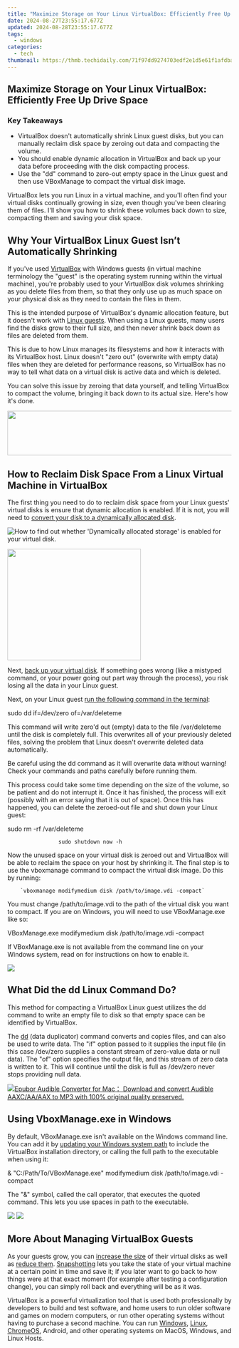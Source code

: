 ```yaml
---
title: "Maximize Storage on Your Linux VirtualBox: Efficiently Free Up Drive Space"
date: 2024-08-27T23:55:17.677Z
updated: 2024-08-28T23:55:17.677Z
tags:
  - windows
categories:
  - tech
thumbnail: https://thmb.techidaily.com/71f97dd9274703edf2e1d5e61f1afdbaca75ab6c6c70ddf26d28f8e813f8a89f.jpg
---
```


## Maximize Storage on Your Linux VirtualBox: Efficiently Free Up Drive Space

### Key Takeaways

* VirtualBox doesn't automatically shrink Linux guest disks, but you can manually reclaim disk space by zeroing out data and compacting the volume.
* You should enable dynamic allocation in VirtualBox and back up your data before proceeding with the disk compacting process.
* Use the "dd" command to zero-out empty space in the Linux guest and then use VBoxManage to compact the virtual disk image.

 VirtualBox lets you run Linux in a virtual machine, and you'll often find your virtual disks continually growing in size, even though you've been clearing them of files. I'll show you how to shrink these volumes back down to size, compacting them and saving your disk space.

##  Why Your VirtualBox Linux Guest Isn’t Automatically Shrinking

 If you've used [VirtualBox](https://remote-screen-capture.techidaily.com/updated-2024-approved-little-gamers-treasure-trove-of-joy/) with Windows guests (in virtual machine terminology the "guest" is the operating system running within the virtual machine), you're probably used to your VirtualBox disk volumes shrinking as you delete files from them, so that they only use up as much space on your physical disk as they need to contain the files in them.

 This is the intended purpose of VirtualBox's dynamic allocation feature, but it doesn't work with [Linux guests](https://extra-guidance.techidaily.com/updated-snapshot-sophistication-editing-to-dazzle/). When using a Linux guests, many users find the disks grow to their full size, and then never shrink back down as files are deleted from them.

 This is due to how Linux manages its filesystems and how it interacts with its VirtualBox host. Linux doesn't "zero out" (overwrite with empty data) files when they are deleted for performance reasons, so VirtualBox has no way to tell what data on a virtual disk is active data and which is deleted.

 You can solve this issue by zeroing that data yourself, and telling VirtualBox to compact the volume, bringing it back down to its actual size. Here's how it's done.

<!-- affiliate ads begin -->
<a href="https://imp.i110150.net/c/5597632/924299/11305" target="_top" id="924299"><img src="//a.impactradius-go.com/display-ad/11305-924299" border="0" alt="" width="520" height="100"/></a>
<!-- affiliate ads end -->
##  How to Reclaim Disk Space From a Linux Virtual Machine in VirtualBox

 The first thing you need to do to reclaim disk space from your Linux guests' virtual disks is ensure that dynamic allocation is enabled. If it is not, you will need to [convert your disk to a dynamically allocated disk](https://fox-info.techidaily.com/new-visualize-verve-vocalize-laughter-kapwings-toolkit/).

![How to find out whether 'Dynamically allocated storage' is enabled for your virtual disk.](https://static1.howtogeekimages.com/wordpress/wp-content/uploads/2024/02/vbox-dynamic-disk-1.png) 

<!-- affiliate ads begin -->
<a href="https://bluettius.sjv.io/c/5597632/2027209/17108" target="_top" id="2027209"><img src="//a.impactradius-go.com/display-ad/17108-2027209" border="0" alt="" width="300" height="250"/></a><img height="0" width="0" src="https://imp.pxf.io/i/5597632/2027209/17108" style="position:absolute;visibility:hidden;" border="0" />
<!-- affiliate ads end -->
 Next, [back up your virtual disk](https://extra-information.techidaily.com/mac-and-pcs-top-10-supercharged-srt-systems-unveiled/). If something goes wrong (like a mistyped command, or your power going out part way through the process), you risk losing all the data in your Linux guest.

 Next, on your Linux guest [run the following command in the terminal](https://vimeo-videos.techidaily.com/updated-boost-your-income-with-effective-vimeo-monetization-techniques-for-2024/):

sudo dd if=/dev/zero of=/var/deleteme

 This command will write zero'd out (empty) data to the file /var/deleteme until the disk is completely full. This overwrites all of your previously deleted files, solving the problem that Linux doesn't overwrite deleted data automatically.

 Be careful using the dd command as it will overwrite data without warning! Check your commands and paths carefully before running them.

 This process could take some time depending on the size of the volume, so be patient and do not interrupt it. Once it has finished, the process will exit (possibly with an error saying that it is out of space). Once this has happened, you can delete the zeroed-out file and shut down your Linux guest:

sudo rm -rf /var/deleteme

    
                    sudo shutdown now -h

 Now the unused space on your virtual disk is zeroed out and VirtualBox will be able to reclaim the space on your host by shrinking it. The final step is to use the vboxmanage command to compact the virtual disk image. Do this by running:

        `vboxmanage modifymedium disk /path/to/image.vdi -compact`
    
 You must change /path/to/image.vdi to the path of the virtual disk you want to compact. If you are on Windows, you will need to use VBoxManage.exe like so:

VBoxManage.exe modifymedium disk /path/to/image.vdi -compact

 If VBoxManage.exe is not available from the command line on your Windows system, read on for instructions on how to enable it.

<!-- affiliate ads begin -->
<a href="https://secure.2checkout.com/order/checkout.php?PRODS=4729320&QTY=1&AFFILIATE=108875&CART=1"><img src="https://secure.avangate.com/images/merchant/f7f07e7dab09533bc71247a5b29a7373/products/2_iDeviceMessageBox.png" border="0"></a>
<!-- affiliate ads end -->
##  What Did the dd Linux Command Do?

 This method for compacting a VirtualBox Linux guest utilizes the dd command to write an empty file to disk so that empty space can be identified by VirtualBox.

 The [dd](https://ss64.com/bash/dd.html) (data duplicator) command converts and copies files, and can also be used to write data. The "if" option passed to it supplies the input file (in this case /dev/zero supplies a constant stream of zero-value data or null data). The "of" option specifies the output file, and this stream of zero data is written to it. This will continue until the disk is full as /dev/zero never stops providing null data.

<!-- affiliate ads begin -->
<a href="https://secure.2checkout.com/order/checkout.php?PRODS=4713565&QTY=1&AFFILIATE=108875&CART=1"><img src="https://www.epubor.com/images/uppic/audible-converter-interface.png" border="0">Epubor Audible Converter for Mac： Download and convert Audible AAXC/AA/AAX to MP3 with 100% original quality preserved.</a>
<!-- affiliate ads end -->
##  Using VboxManage.exe in Windows

 By default, VBoxManage.exe isn't available on the Windows command line. You can add it by [updating your Windows system path](https://screen-mirroring-recording.techidaily.com/updated-ideal-systems-for-recording-and-streaming-athletic-competitions-for-2024/) to include the VirtualBox installation directory, or calling the full path to the executable when using it:

& "C:/Path/To/VBoxManage.exe" modifymedium disk /path/to/image.vdi -compact

 The "&" symbol, called the call operator, that executes the quoted command. This lets you use spaces in path to the executable.

<!-- affiliate ads begin -->
<a href="https://shop.manycam.com/order/checkout.php?PRODS=17727588&QTY=1&AFFILIATE=108875&CART=1"><img src="https://secure.avangate.com/images/merchant/8230bea7d54bcdf99cdfe85cb07313d5/mcaffbanner600x500.png" border="0"></a>
<a href="https://shop.manycam.com/order/checkout.php?PRODS=17727588&QTY=1&AFFILIATE=108875&CART=1"><img src="https://secure.avangate.com/images/merchant/8230bea7d54bcdf99cdfe85cb07313d5/Affiliates_300x250px_valentinesday.png" border="0"></a>
<!-- affiliate ads end -->
##  More About Managing VirtualBox Guests

 As your guests grow, you can [increase the size](https://tech-recovery.techidaily.com/the-ultimate-guide-16-best-free-sources-for-learning-american-sign-language/) of their virtual disks as well as [reduce them](https://screen-video-capture.techidaily.com/new-vocalvoyage-listening-and-recording-expedition-for-2024/). [Snapshotting](https://facebook-video-recording.techidaily.com/updated-fb-video-downloader-extraordinaire-mp4-transformation-for-2024/) lets you take the state of your virtual machine at a certain point in time and save it; if you later want to go back to how things were at that exact moment (for example after testing a configuration change), you can simply roll back and everything will be as it was.

 VirtualBox is a powerful virtualization tool that is used both professionally by developers to build and test software, and home users to run older software and games on modern computers, or run other operating systems without having to purchase a second machine. You can run [Windows](https://some-skills.techidaily.com/the-secrets-of-selecting-a-powerful-streaming-device-for-2024/), [Linux](https://extra-guidance.techidaily.com/updated-snapshot-sophistication-editing-to-dazzle/), [ChromeOS](https://ios-unlock.techidaily.com/in-2024-unlocking-iphone-xs-max-passcode-without-a-computer-by-drfone-ios/), Android, and other operating systems on MacOS, Windows, and Linux Hosts.

<ins class="adsbygoogle"
     style="display:block"
     data-ad-format="autorelaxed"
     data-ad-client="ca-pub-7571918770474297"
     data-ad-slot="1223367746"></ins>



<ins class="adsbygoogle"
     style="display:block"
     data-ad-client="ca-pub-7571918770474297"
     data-ad-slot="8358498916"
     data-ad-format="auto"
     data-full-width-responsive="true"></ins>


